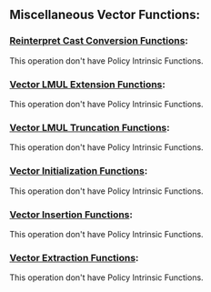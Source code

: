 
## Miscellaneous Vector Functions:

### [Reinterpret Cast Conversion Functions](../rvv-intrinsic-api.md#reinterpret-cast-conversion-functions):
This operation don't have Policy Intrinsic Functions.

### [Vector LMUL Extension Functions](../rvv-intrinsic-api.mdvector-lmul-extension-and-truncation-functions):
This operation don't have Policy Intrinsic Functions.

### [Vector LMUL Truncation Functions](../rvv-intrinsic-api.mdvector-lmul-extension-and-truncation-functions):
This operation don't have Policy Intrinsic Functions.

### [Vector Initialization Functions](../rvv-intrinsic-api.md#vector-initialization-functions):
This operation don't have Policy Intrinsic Functions.

### [Vector Insertion Functions](../rvv-intrinsic-api.md#vector-insertion-functions):
This operation don't have Policy Intrinsic Functions.

### [Vector Extraction Functions](../rvv-intrinsic-api.md#vector-extraction-functions):
This operation don't have Policy Intrinsic Functions.
